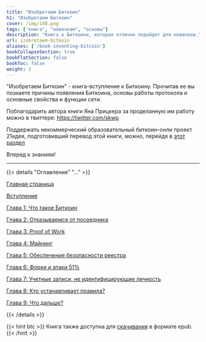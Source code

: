 ```yaml
---
title: "Изобретаем Биткоин"
h1: "Изобретаем Биткоин"
cover: /img/148.png
tags: ["книга", "новичкам", "основы"]
description: "Книга о Биткоине, которая отлично подойдет для новичков."
url: izobretaem-bitkoin
aliases: ['/book-inventing-bitcoin']
bookCollapseSection: true
bookFlatSection: false
bookToc: false
weight: 2
---
```


"Изобретаем Биткоин" - книга-вступление к Биткоину. Прочитав ее вы познаете причины появления Биткоина, основы работы протокола и основные свойства и функции сети.

Поблагодарить автора книги Яна Прицкера за проделанную им работу можно в твиттере: https://twitter.com/skwp

Поддержать некоммерческий образовательный биткоин-онли проект 21идея, подготовивший перевод этой книги, можно, перейдя в [этот раздел](/contribute/)

Вперед к знаниям!

---

{{< details "Оглавление" "..." >}}

[Главная страница](/izobretaem-bitkoin)

[Вступление](/izobretaem-bitkoin/vstuplenie)  

[Глава 1: Что такое Биткоин](/izobretaem-bitkoin/glava-1)

[Глава 2: Отказываемся от посредника](/izobretaem-bitkoin/glava-2)

[Глава 3: Proof of Work](/izobretaem-bitkoin/glava-3)

[Глава 4: Майнинг](/izobretaem-bitkoin/glava-4)

[Глава 5: Обеспечение безопасности реестра](/izobretaem-bitkoin/glava-5)

[Глава 6: Форки и атаки 51%](/izobretaem-bitkoin/glava-6)

[Глава 7: Учетные записи, не идентифицирующие личность](/izobretaem-bitkoin/glava-7)

[Глава 8: Кто устанавливает правила?](/izobretaem-bitkoin/glava-8)

[Глава 9: Что дальше?](/izobretaem-bitkoin/glava-9)

{{< /details >}}

{{< hint btc >}}
Книга также доступна для [скачивания](/epubs/inventing-bitcoin.epub) в формате epub.
{{< /hint >}}